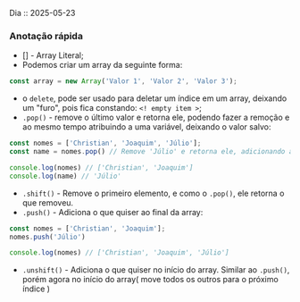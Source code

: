 Dia :: 2025-05-23
### Anotação rápida
- [] - Array Literal;
- Podemos criar um array da seguinte forma:
```js
const array = new Array('Valor 1', 'Valor 2', 'Valor 3');
```
- o `delete`, pode ser usado para deletar um índice em um array, deixando um "furo", pois fica constando: `<! empty item >`;
- `.pop()` - remove o último valor e retorna ele, podendo fazer a remoção e ao mesmo tempo atribuindo a uma variável, deixando o valor salvo:
```js
const nomes = ['Christian', 'Joaquim', 'Júlio'];
const name = nomes.pop() // Remove 'Júlio' e retorna ele, adicionando a essa variável.

console.log(nomes) // ['Christian', 'Joaquim']
console.log(name) // 'Júlio'
```
- `.shift()` - Remove o primeiro elemento, e como o `.pop()`, ele retorna o que removeu.
- `.push()` - Adiciona o que quiser ao final da array:
```js
const nomes = ['Christian', 'Joaquim'];
nomes.push('Júlio')

console.log(nomes) // ['Christian', 'Joaquim', 'Júlio']
```
- `.unshift()` - Adiciona o que quiser no início do array. Similar ao `.push()`, porém agora no início do array( move todos os outros para o próximo índice )